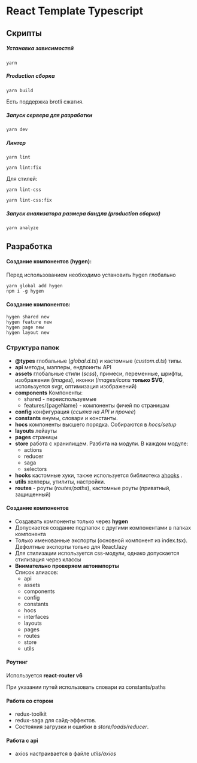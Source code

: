 # React Template Typescript

## Скрипты

##### Устанавка зависимостей
```shell script
yarn
```

##### Production сборка
```shell script
yarn build
```
Есть поддержка brotli сжатия.

##### Запуск сервера для разработки
```shell script
yarn dev
```

##### Линтер
```shell script
yarn lint
```

```shell script
yarn lint:fix
```

Для стилей:
```shell script
yarn lint-css
```

```shell script
yarn lint-css:fix
```
##### Запуск анализатора размера бандла (production сборка)
```shell script
yarn analyze
```

## Разработка

#### Создание компонентов (hygen):
Перед использованием необходимо установить hygen глобально
```shell script
yarn global add hygen
npm i -g hygen
```

#### Создание компонентов:
```shell script
hygen shared new
hygen feature new
hygen page new
hygen layout new
```

### Структура папок
* **@types** глобальные (*global.d.ts*) и кастомные (*custom.d.ts*) типы.
* **api** методы, мапперы, ендпоинты API
* **assets** глобальные стили (*scss*), примеси, переменные, шрифты, изображения (*images*), иконки (*images/icons* **только SVG**, используется svgr, оптимизация изображений)
* **components**
Компоненты:
    * shared - переиспользуемые
    * features/{pageName} - компоненты фичей по страницам
* **config** конфигурация (*ссылка на API и прочее*)
* **constants** енумы, словари и константы.
* **hocs** компоненты высшего порядка. Собираются в *hocs/setup*
* **layouts** лейауты
* **pages** страницы
* **store** работа с хранилищем. Разбита на модули. В каждом модуле:
    * actions
    * reducer
    * saga
    * selectors
* **hooks** кастомные хуки, также используется библиотека [ahooks](https://ahooks.js.org/) .
* **utils** хелперы, утилиты, настройки.
* **routes** - роуты (*routes/paths*), кастомные роуты (приватный, защищенный)

#### Создание компонентов
* Создавать компоненты только через **hygen**
* Допускается создание подпапок с другими компонентами в папках компонента
* Только именованные экспорты (основной компонент из index.tsx). Дефолтные экспорты только для React.lazy
* Для стилизации используется css-модули, однако допускается стилизация через классы
* **Внимательно проверяем автоимпорты**<br>
  Список алиасов:
  * api
  * assets
  * components
  * config
  * constants
  * hocs
  * interfaces
  * layouts
  * pages
  * routes
  * store
  * utils

#### Роутинг
Используется **react-router v6**

При указании путей использовать словари из constants/paths

#### Работа со стором
* redux-toolkit
* redux-saga для сайд-эффектов.
* Состояния загрузки и ошибки в *store/loads/reducer*.
#### Работа с api
* axios настраивается в файле *utils/axios*
